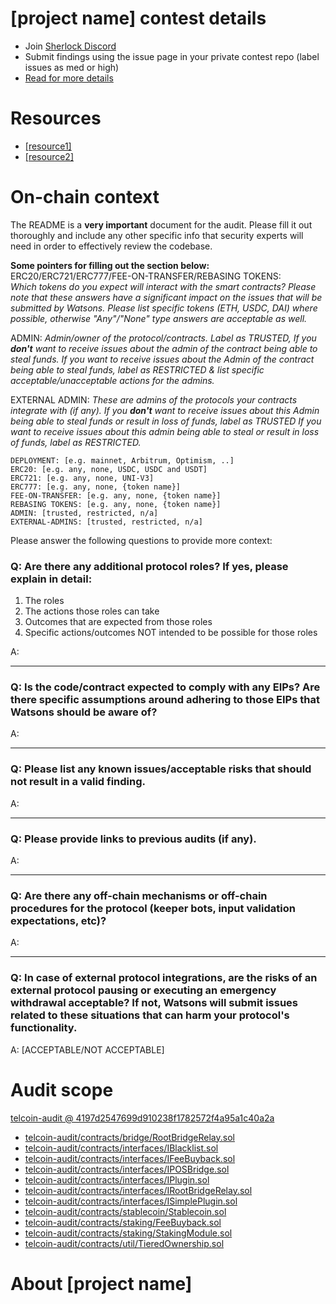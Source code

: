 
# [project name] contest details

- Join [Sherlock Discord](https://discord.gg/MABEWyASkp)
- Submit findings using the issue page in your private contest repo (label issues as med or high)
- [Read for more details](https://docs.sherlock.xyz/audits/watsons)

# Resources

- [[resource1]](url)
- [[resource2]](url)

# On-chain context

The README is a **very important** document for the audit. Please fill it out thoroughly and include any other specific info that security experts will need in order to effectively review the codebase.

**Some pointers for filling out the section below:**  
ERC20/ERC721/ERC777/FEE-ON-TRANSFER/REBASING TOKENS:  
*Which tokens do you expect will interact with the smart contracts? Please note that these answers have a significant impact on the issues that will be submitted by Watsons. Please list specific tokens (ETH, USDC, DAI) where possible, otherwise "Any"/"None" type answers are acceptable as well.*

ADMIN:
*Admin/owner of the protocol/contracts.
Label as TRUSTED, If you **don't** want to receive issues about the admin of the contract being able to steal funds. 
If you want to receive issues about the Admin of the contract being able to steal funds, label as RESTRICTED & list specific acceptable/unacceptable actions for the admins.*

EXTERNAL ADMIN:
*These are admins of the protocols your contracts integrate with (if any). 
If you **don't** want to receive issues about this Admin being able to steal funds or result in loss of funds, label as TRUSTED
If you want to receive issues about this admin being able to steal or result in loss of funds, label as RESTRICTED.*
 
```
DEPLOYMENT: [e.g. mainnet, Arbitrum, Optimism, ..]
ERC20: [e.g. any, none, USDC, USDC and USDT]
ERC721: [e.g. any, none, UNI-V3]
ERC777: [e.g. any, none, {token name}]
FEE-ON-TRANSFER: [e.g. any, none, {token name}]
REBASING TOKENS: [e.g. any, none, {token name}]
ADMIN: [trusted, restricted, n/a]
EXTERNAL-ADMINS: [trusted, restricted, n/a]
```


Please answer the following questions to provide more context: 
### Q: Are there any additional protocol roles? If yes, please explain in detail:
1) The roles
2) The actions those roles can take 
3) Outcomes that are expected from those roles 
4) Specific actions/outcomes NOT intended to be possible for those roles

A: 

___
### Q: Is the code/contract expected to comply with any EIPs? Are there specific assumptions around adhering to those EIPs that Watsons should be aware of?
A:

___

### Q: Please list any known issues/acceptable risks that should not result in a valid finding.
A: 

____
### Q: Please provide links to previous audits (if any).
A:

___

### Q: Are there any off-chain mechanisms or off-chain procedures for the protocol (keeper bots, input validation expectations, etc)? 
A: 
_____

### Q: In case of external protocol integrations, are the risks of an external protocol pausing or executing an emergency withdrawal acceptable? If not, Watsons will submit issues related to these situations that can harm your protocol's functionality. 
A: [ACCEPTABLE/NOT ACCEPTABLE] 


# Audit scope


[telcoin-audit @ 4197d2547699d910238f1782572f4a95a1c40a2a](https://github.com/telcoin/telcoin-audit/tree/4197d2547699d910238f1782572f4a95a1c40a2a)
- [telcoin-audit/contracts/bridge/RootBridgeRelay.sol](telcoin-audit/contracts/bridge/RootBridgeRelay.sol)
- [telcoin-audit/contracts/interfaces/IBlacklist.sol](telcoin-audit/contracts/interfaces/IBlacklist.sol)
- [telcoin-audit/contracts/interfaces/IFeeBuyback.sol](telcoin-audit/contracts/interfaces/IFeeBuyback.sol)
- [telcoin-audit/contracts/interfaces/IPOSBridge.sol](telcoin-audit/contracts/interfaces/IPOSBridge.sol)
- [telcoin-audit/contracts/interfaces/IPlugin.sol](telcoin-audit/contracts/interfaces/IPlugin.sol)
- [telcoin-audit/contracts/interfaces/IRootBridgeRelay.sol](telcoin-audit/contracts/interfaces/IRootBridgeRelay.sol)
- [telcoin-audit/contracts/interfaces/ISimplePlugin.sol](telcoin-audit/contracts/interfaces/ISimplePlugin.sol)
- [telcoin-audit/contracts/stablecoin/Stablecoin.sol](telcoin-audit/contracts/stablecoin/Stablecoin.sol)
- [telcoin-audit/contracts/staking/FeeBuyback.sol](telcoin-audit/contracts/staking/FeeBuyback.sol)
- [telcoin-audit/contracts/staking/StakingModule.sol](telcoin-audit/contracts/staking/StakingModule.sol)
- [telcoin-audit/contracts/util/TieredOwnership.sol](telcoin-audit/contracts/util/TieredOwnership.sol)



# About [project name]
